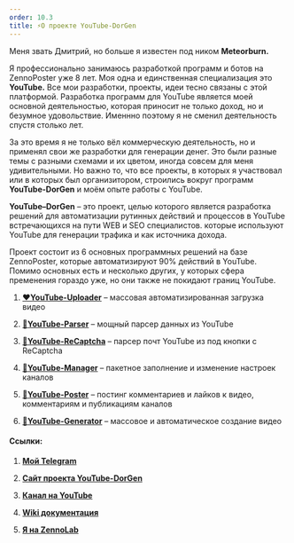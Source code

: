 ```yaml
---
order: 10.3
title: ⚡О проекте YouTube-DorGen
---
```


Меня звать Дмитрий, но больше я известен под ником **Meteorburn.**

Я профессионально занимаюсь разработкой программ и ботов на ZennoPoster уже 8 лет. Моя одна и единственная специализация это **YouTube.** Все мои разработки, проекты, идеи тесно связаны с этой  платформой. Разработка программ для YouTube является моей основной деятельностью, которая приносит не  только доход, но и безумное удовольствие. Именнно поэтому я не сменил деятельность спустя столько лет.

За это время я не только вёл коммерческую деятельность, но и применял свои же разработки для генерации денег. Это были разные темы с разными схемами и их цветом, иногда совсем для меня удивительными. Но важно то, что все проекты, в которых я участвовал или в которых был организитором, строились вокруг программ **YouTube-DorGen** и моём опыте работы с YouTube.

**YouTube–DorGen** – это проект, целью которого является разработка решений для автоматизации рутинных действий и процессов в YouTube встречающихся на пути WEB и SEO специалистов. которые используют YouTube для генерации трафика и как источника дохода.

Проект состоит из 6 основных программных решений на базе ZennoPoster, которые автоматизируют 90% действий в YouTube. Помимо основных есть и несколько других, у которых сфера пременения гораздо уже, но они также не покидают границ YouTube.



1. [**❤️YouTube-Uploader**](https://zennolab.com/discussion/threads/youtube-uploader-v4-5-1-massovaja-avtomatizirovannaja-zagruzka-video-v-youtube.35333/)  – массовая автоматизированная загрузка видео

2. [**💛YouTube-Parser**](https://zennolab.com/discussion/threads/youtube-parser-v5-0-moschnyj-parser-dannyx-youtube.40158/?roistat_visit=1041982) – мощный парсер данных из YouTube

3. [**🩵YouTube-ReCaptcha**](https://zenno.club/discussion/threads/youtube-emails-1-0-7-parser-pocht-youtube-iz-pod-knopki-s-recaptcha.121812/) – парсер почт YouTube из под кнопки с ReCaptcha

4. [**💚YouTube-Manager**](https://zennolab.com/discussion/threads/youtube-manager-v3-3-0-udobnoe-upravlenie-mnozhestvom-kanalov-youtube.45226) – пакетное заполнение и изменение настроек каналов

5. [**💙YouTube-Poster**](https://zennolab.com/discussion/threads/youtube-socializer-v2-5-9-razgon-socialnyx-faktorov-youtube.53139) – постинг комментариев и лайков к видео, комментариям и публикациям каналов

6. [**🧡YouTube-Generator**](https://zenno.club/discussion/threads/youtube-generator-v1-4-5-generacija-kontenta-dlja-youtube-bez-navykov-montazha.60726/) – массовое и автоматическое создание видео

#### **Ссылки:**

1. [**Мой Telegram**](https://t.me/meteorburn)

2. [**Сайт проекта YouTube-DorGen**](https://youtube-dorgen.com)

3. [**Канал на YouTube**](https://www.youtube.com/@dorgen-software)

4. [**Wiki документация**](https://docs.youtube-dorgen.com)

5. [**Я на ZennoLab**](https://zenno.club/discussion/members/meteorburn.13934/#recent-content)